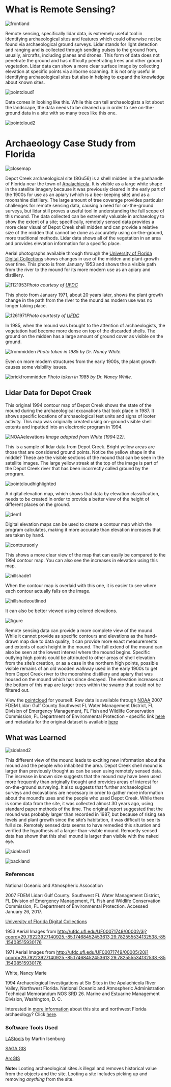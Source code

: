 # What is Remote Sensing?
![frontland](https://raw.githubusercontent.com/kkingsland/Remote-Sensing-in-Archaeology/DC_Photos/frontland.jpg)

Remote sensing, specifically lidar data, is extremely useful tool in identifying archaeological sites and features which could otherwise not be found via archaeological ground surveys. Lidar stands for light detection and ranging and is collected through sending pulses to the ground from, usually, aircrafts, including planes and drones. This form of data does not penetrate the ground and has difficulty penetrating trees and other ground vegetation. Lidar data can show a more clear surface image by collecting elevation at specific points via airborne scanning. It is not only useful in identifying archaeological sites but also in helping to expand the knowledge about known sites.

![pointcloud1](https://raw.githubusercontent.com/kkingsland/Remote-Sensing-in-Archaeology/DC_Photos/pointcloud1.png)

Data comes in looking like this. While this can tell archaeologists a lot about the landscape, the data needs to be cleaned up in order to see on-the-ground data in a site with so many trees like this one.

![pointcloud2](https://raw.githubusercontent.com/kkingsland/Remote-Sensing-in-Archaeology/DC_Photos/pointcloud2.png)




# Archaeology Case Study from Florida
![closemap](https://raw.githubusercontent.com/kkingsland/Remote-Sensing-in-Archaeology/DC_Photos/closemap.jpg)

Depot Creek archaeological site (8Gu56) is a shell midden in the panhandle of Florida near the town of [Apalachicola](https://goo.gl/maps/x1cAPcrhJk42). It is visible as a large white shape in the satellite imagery because it was previously cleared in the early part of the 1900s for use as an apiary (which is a bee-keeping site) and as a moonshine distillery. The large amount of tree coverage provides particular challenges for remote sensing data, causing a need for on-the-ground surveys, but lidar still proves a useful tool in understanding the full scope of this mound. The data collected can be extremely valuable in archaeology to show the extent of a site; specifically, remotely sensed data provides a more clear visual of Depot Creek shell midden and can provide a relative size of the midden that cannot be done as accurately using on-the-ground, more traditional methods. Lidar data shows all of the vegetation in an area and provides elevation information for a specific place.

Aerial photographs available through through the [University of Florida Digital Collections](http://ufdc.ufl.edu/aerials) shows changes in use of the midden and plant-growth over time. 
This photo is from January 1953 and shows the a visible path from the river to the mound for its more modern use as an apiary and distillery. 

![1121953](https://raw.githubusercontent.com/kkingsland/Remote-Sensing-in-Archaeology/DC_Photos/1121953.jpg)_Photo courtesy of [UFDC](http://ufdc.ufl.edu/UF00071749/00002/3j?coord=29.79223927140925,-85.17468452453613,29.782555534132538,-85.15408515930176)_

This photo from January 1971, about 20 years later, shows the plant growth change in the path from the river to the mound as modern use was no longer taking place.

![1261971](https://raw.githubusercontent.com/kkingsland/Remote-Sensing-in-Archaeology/DC_Photos/1261971.jpg)_Photo courtesty of [UFDC](http://ufdc.ufl.edu/UF00071749/00005/20j?coord=29.79223927140925,-85.17468452453613,29.782555534132538,-85.15408515930176)_

In 1985, when the mound was brought to the attention of archaeologists, the vegetation had become more dense on top of the discarded shells. The ground on the midden has a large amount of ground cover as visible on the ground.

![frommidden](https://raw.githubusercontent.com/kkingsland/Remote-Sensing-in-Archaeology/DC_Photos/frommidden.jpg)
_Photo taken in 1985 by Dr. Nancy White._

Even on more modern structures from the early 1900s, the plant growth causes some visibility issues.

![brickfrommidden](https://raw.githubusercontent.com/kkingsland/Remote-Sensing-in-Archaeology/DC_Photos/brickfrommidden.jpg)
_Photo taken in 1985 by Dr. Nancy White._



## Lidar Data for Depot Creek
This original 1994 contour map of Depot Creek shows the state of the mound during the archaeological excavations that took place in 1987. It shows specific locations of archaeological test units and signs of looter activity. This map was originally created using on-ground visible shell extents and inputted into an electronic program in 1994.

![NOAAelevations](https://raw.githubusercontent.com/kkingsland/Remote-Sensing-in-Archaeology/DC_Photos/NOAAelevations.png)
_Image adapted from White (1994:22)._

This is a sample of lidar data from Depot Creek. Bright yellow areas are those that are considered ground points. Notice the yellow shape in the middle? These are the visible sections of the mound that can be seen in the satellite images. The large yellow streak at the top of the image is part of the Depot Creek river that has been incorrectly called ground by the program.

![pointcloudhighlighted](https://raw.githubusercontent.com/kkingsland/Remote-Sensing-in-Archaeology/DC_Photos/pointcloudhighlighted.jpg)

A digital elevation map, which shows that data by elevation classification, needs to be created in order to provide a better view of the height of different places on the ground.

![dem1](https://raw.githubusercontent.com/kkingsland/Remote-Sensing-in-Archaeology/DC_Photos/DEM1.jpg)

Digital elevation maps can be used to create a contour map which the program calculates, making it more accurate than elevation increases that are taken by hand.

![contoursonly](https://raw.githubusercontent.com/kkingsland/Remote-Sensing-in-Archaeology/DC_Photos/contoursonly.jpg)

This shows a more clear view of the map that can easily be compared to the 1994 contour map. You can also see the increases in elevation using this map.

![hillshade1](https://raw.githubusercontent.com/kkingsland/Remote-Sensing-in-Archaeology/DC_Photos/Hillshade1.jpg)

When the contour map is overlaid with this one, it is easier to see where each contour actually falls on the image.

![hillshadeoutlined](https://raw.githubusercontent.com/kkingsland/Remote-Sensing-in-Archaeology/DC_Photos/Hillshadeoutlined.jpg)

 It can also be better viewed using colored elevations.

![figure](https://raw.githubusercontent.com/kkingsland/Remote-Sensing-in-Archaeology/DC_Photos/figure.jpg)

Remote sensing data can provide a more complete view of the mound. While it cannot provide as specific contours and elevations as the hand-drawn map due to data quality, it can provide more exact measurements and extents of each height in the mound. The full extend of the mound can also be seen at the lowest interval where the mound begins. Specific outlying high points could be attributed to other areas of shell elevation from the site’s creation, or as a case in the northern high points, possible visible remains of an old wooden walkway used in the early 1900s to get from Depot Creek river to the moonshine distillery and apiary that was housed on the mound which has since decayed. The elevation increases at the bottom of this map are larger trees within the swamp that could not be filtered out.

View the [pointcloud]() for yourself. Raw data is available through [NOAA](https://coast.noaa.gov/dataviewer/#/lidar/search/) 2007 FDEM Lidar: Gulf County Southwest FL Water Management District, FL Division of Emergency Management, FL Fish and Wildlife Conservation Commission, FL Department of Environmental Protection - specific link [here](https://coast.noaa.gov/dataviewer/#/lidar/search/-9480396.237896454,3476059.8529252107,-9479149.358872551,3476938.8787504905/details/534) and metadata for the original dataset is available [here](https://coast.noaa.gov/dataservices/Metadata/TransformMetadata?u=https://coast.noaa.gov/data/Documents/Metadata/Lidar/harvest/fdem2007_gulf_m534_metadata.xml&f=html)

## What was Learned
![sideland2](https://raw.githubusercontent.com/kkingsland/Remote-Sensing-in-Archaeology/DC_Photos/sideland2.jpg)

This different view of the mound leads to exciting new information about the mound and the people who inhabited the area. Depot Creek shell mound is larger than previously thought as can be seen using remotely sensed data. The increase in known size suggests that the mound may have been used more frequently than originally thought and provides areas of interest for on-the-ground surveying. It also suggests that further archaeological surveys and excavations are necessary in order to gather more information about the mound’s uses and the people who used Depot Creek. While there is some data from the site, it was collected almost 30 years ago, using standard paper methods of the time. The original report suggested that the mound was probably larger than recorded in 1987, but because of rising sea levels and plant growth since the site’s habitation, it was difficult to see its full size. Remotely sensed data seems to have remedied this situation and verified the hypothesis of a larger-than-visible mound. Remoetly sensed data has shown that this shell mound is larger than visible with the naked eye. 

![sideland1](https://raw.githubusercontent.com/kkingsland/Remote-Sensing-in-Archaeology/DC_Photos/sideland1.jpg)

![backland](https://raw.githubusercontent.com/kkingsland/Remote-Sensing-in-Archaeology/DC_Photos/backland.jpg)


### References
National Oceanic and Atmospheric Assocation

2007 FDEM Lidar: Gulf County. Southwest FL Water Management District, FL Division of Emergency Management, FL Fish and Wildlife Conservation Commission, FL Department of Environmental Protection. Accessed January 26, 2017.

[University of Florida Digital Collections](http://ufdc.ufl.edu/aerials)

1953 Aerial Images from http://ufdc.ufl.edu/UF00071749/00002/3j?coord=29.79223927140925,-85.17468452453613,29.782555534132538,-85.15408515930176

1971 Aerial Images from http://ufdc.ufl.edu/UF00071749/00005/20j?coord=29.79223927140925,-85.17468452453613,29.782555534132538,-85.15408515930176


White, Nancy Marie

1994 Archaeological Investigations at Six Sites in the Apalachicola River Valley, Northwest Florida. National Oceanic and Atmospheric Administration Technical Memorandum NOS SRD 26. Marine and Estuarine Management Division, Washington, D. C.

Interested in [more information](Remote-Sensing-in-Archaeology/Moreresources.md) about this site and northwest Florida archaeology? Click [here](Remote-Sensing-in-Archaeology/Moreresources.md).

### Software Tools Used
[LAStools](http://www.cs.unc.edu/~isenburg/lastools/) by Martin Isenburg

[SAGA GIS](http://www.saga-gis.org/en/index.html)

[ArcGIS](http://www.esri.com/arcgis/about-arcgis)


**Note:** Looting archaeological sites _is_ illegal and removes historical value from the objects and the site. Looting a site includes picking up and removing _anything_ from the site.
